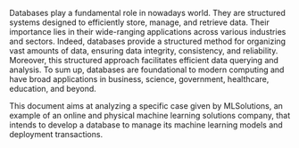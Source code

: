 Databases play a fundamental role in nowadays world. 
They are structured systems designed to efficiently store, manage, and retrieve data. 
Their importance lies in their wide-ranging applications across various industries and 
sectors. Indeed, databases provide a structured method for organizing vast amounts of 
data, ensuring data integrity, consistency, and reliability. Moreover, this structured 
approach facilitates efficient data querying and analysis.
To sum up, databases are foundational to modern computing and have broad 
applications in business, science, government, healthcare, education, and beyond.

This document aims at analyzing a specific case given by MLSolutions, an example of an online and 
physical machine learning solutions company, that intends to develop a database to 
manage its machine learning models and deployment transactions.
